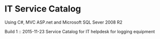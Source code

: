 # IT Service Catalog

Using C#, MVC ASP.net and Microsoft SQL Sever 2008 R2 

Build 1 :: 2015-11-23 
Service Catalog for IT helpdesk for logging equipment
